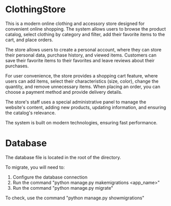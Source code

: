 # ClothingStore
This is a modern online clothing and accessory store designed for convenient online shopping. The system allows users to browse the product catalog, select clothing by category and filter, add their favorite items to the cart, and place orders.

The store allows users to create a personal account, where they can store their personal data, purchase history, and viewed items. Customers can save their favorite items to their favorites and leave reviews about their purchases.

For user convenience, the store provides a shopping cart feature, where users can add items, select their characteristics (size, color), change the quantity, and remove unnecessary items. When placing an order, you can choose a payment method and provide delivery details.

The store's staff uses a special administrative panel to manage the website's content, adding new products, updating information, and ensuring the catalog's relevance.

The system is built on modern technologies, ensuring fast performance.

# Database
The database file is located in the root of the directory.

To migrate, you will need to:
1. Configure the database connection
2. Run the command "python manage.py makemigrations <app_name>"
3. Run the command "python manage.py migrate"

To check, use the command "python manage.py showmigrations"
